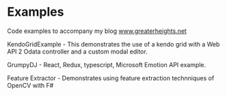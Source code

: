 Examples
========

Code examples to accompany my blog www.greaterheights.net 

KendoGridExample - This demonstrates the use of a kendo grid with a Web API 2 Odata controller and a custom modal editor.

GrumpyDJ - React, Redux, typescript, Microsoft Emotion API example.

Feature Extractor - Demonstrates using feature extraction technniques of OpenCV with F#
